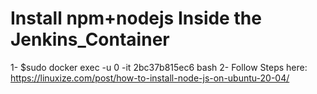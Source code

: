 # Install npm+nodejs Inside the Jenkins_Container

1- $sudo docker exec -u 0 -it 2bc37b815ec6 bash
2- Follow Steps here: https://linuxize.com/post/how-to-install-node-js-on-ubuntu-20-04/
